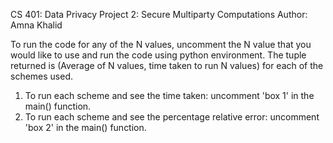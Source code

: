 CS 401: Data Privacy
Project 2: Secure Multiparty Computations 
Author: Amna Khalid


To run the code for any of the N values, uncomment the N value 
that you would like to use and run the code using python environment.
The tuple returned is (Average of N values, time taken to run N values) 
for each of the schemes used. 

1. To run each scheme and see the time taken: uncomment 'box 1' in the 
   main() function.
2. To run each scheme and see the percentage relative error: uncomment 'box 2' in the 
   main() function.
   